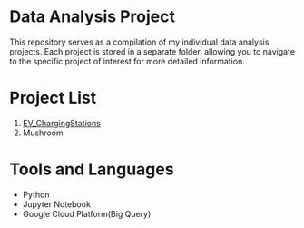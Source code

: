 # Data Analysis Project

This repository serves as a compilation of my individual data analysis projects. Each project is stored in a separate folder, allowing you to navigate to the specific project of interest for more detailed information.


# Project List
1. [EV_ChargingStations](https://github.com/GRetriever/Data-Analysis-Project/tree/13614cca6399d2c0f1ffabb8bf01369fe3f42b69/EV_ChargingStations)
2. Mushroom

# Tools and Languages
- Python
- Jupyter Notebook
- Google Cloud Platform(Big Query)

